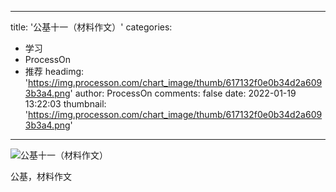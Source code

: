 
---
title: '公基十一（材料作文）'
categories: 
 - 学习
 - ProcessOn
 - 推荐
headimg: 'https://img.processon.com/chart_image/thumb/617132f0e0b34d2a6093b3a4.png'
author: ProcessOn
comments: false
date: 2022-01-19 13:22:03
thumbnail: 'https://img.processon.com/chart_image/thumb/617132f0e0b34d2a6093b3a4.png'
---

<div>   
<img class="thumb" alt="公基十一（材料作文）" src="https://img.processon.com/chart_image/thumb/617132f0e0b34d2a6093b3a4.png" referrerpolicy="no-referrer">
<p>公基，材料作文</p>  
</div>
            